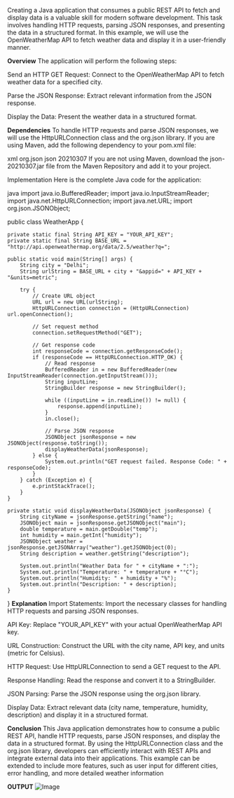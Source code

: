 Creating a Java application that consumes a public REST API to fetch and display data is a valuable skill for modern software development. This task involves handling HTTP requests, parsing JSON responses, and presenting the data in a structured format. In this example, we will use the OpenWeatherMap API to fetch weather data and display it in a user-friendly manner.

**Overview**
The application will perform the following steps:

Send an HTTP GET Request: Connect to the OpenWeatherMap API to fetch weather data for a specified city.

Parse the JSON Response: Extract relevant information from the JSON response.

Display the Data: Present the weather data in a structured format.

**Dependencies**
To handle HTTP requests and parse JSON responses, we will use the HttpURLConnection class and the org.json library. If you are using Maven, add the following dependency to your pom.xml file:

xml
<dependency>
    <groupId>org.json</groupId>
    <artifactId>json</artifactId>
    <version>20210307</version>
</dependency>
If you are not using Maven, download the json-20210307.jar file from the Maven Repository and add it to your project.

Implementation
Here is the complete Java code for the application:

java
import java.io.BufferedReader;
import java.io.InputStreamReader;
import java.net.HttpURLConnection;
import java.net.URL;
import org.json.JSONObject;

public class WeatherApp {

    private static final String API_KEY = "YOUR_API_KEY";
    private static final String BASE_URL = "http://api.openweathermap.org/data/2.5/weather?q=";

    public static void main(String[] args) {
        String city = "Delhi";
        String urlString = BASE_URL + city + "&appid=" + API_KEY + "&units=metric";

        try {
            // Create URL object
            URL url = new URL(urlString);
            HttpURLConnection connection = (HttpURLConnection) url.openConnection();

            // Set request method
            connection.setRequestMethod("GET");

            // Get response code
            int responseCode = connection.getResponseCode();
            if (responseCode == HttpURLConnection.HTTP_OK) {
                // Read response
                BufferedReader in = new BufferedReader(new InputStreamReader(connection.getInputStream()));
                String inputLine;
                StringBuilder response = new StringBuilder();

                while ((inputLine = in.readLine()) != null) {
                    response.append(inputLine);
                }
                in.close();

                // Parse JSON response
                JSONObject jsonResponse = new JSONObject(response.toString());
                displayWeatherData(jsonResponse);
            } else {
                System.out.println("GET request failed. Response Code: " + responseCode);
            }
        } catch (Exception e) {
            e.printStackTrace();
        }
    }

    private static void displayWeatherData(JSONObject jsonResponse) {
        String cityName = jsonResponse.getString("name");
        JSONObject main = jsonResponse.getJSONObject("main");
        double temperature = main.getDouble("temp");
        int humidity = main.getInt("humidity");
        JSONObject weather = jsonResponse.getJSONArray("weather").getJSONObject(0);
        String description = weather.getString("description");

        System.out.println("Weather Data for " + cityName + ":");
        System.out.println("Temperature: " + temperature + "°C");
        System.out.println("Humidity: " + humidity + "%");
        System.out.println("Description: " + description);
    }
}
**Explanation**
Import Statements: Import the necessary classes for handling HTTP requests and parsing JSON responses.

API Key: Replace "YOUR_API_KEY" with your actual OpenWeatherMap API key.

URL Construction: Construct the URL with the city name, API key, and units (metric for Celsius).

HTTP Request: Use HttpURLConnection to send a GET request to the API.

Response Handling: Read the response and convert it to a StringBuilder.

JSON Parsing: Parse the JSON response using the org.json library.

Display Data: Extract relevant data (city name, temperature, humidity, description) and display it in a structured format.

**Conclusion**
This Java application demonstrates how to consume a public REST API, handle HTTP requests, parse JSON responses, and display the data in a structured format. By using the HttpURLConnection class and the org.json library, developers can efficiently interact with REST APIs and integrate external data into their applications. This example can be extended to include more features, such as user input for different cities, error handling, and more detailed weather information

**OUTPUT**
![Image](https://github.com/user-attachments/assets/1f1f51d3-b9b4-493d-9f9c-be85edb84cf5)
